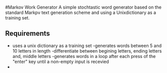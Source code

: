 #Markov Work Generator
A simple stochtastic word generator based on the standard Markpv text generation scheme and using a Unixdictionary as a training set.

## Requirements
- uses a unix dictionary as a training set
-generates words between 5 and 10 letters in length
-differentiate between begining letters, ending letters and, middle letters
-generates words in a loop after each press of the "enter" key until a non-empty input is recevied 
-